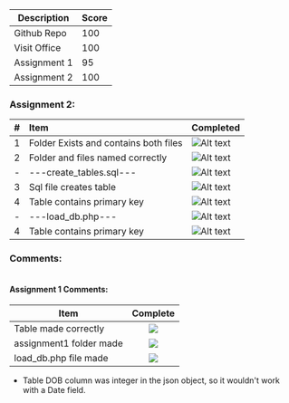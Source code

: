 | Description                             | Score |
|-----------------------------------------|-------|
| Github Repo                             |  100  |
| Visit Office                            |  100  |
| Assignment 1                            |  95  |
| Assignment 2                           |  100  |


### Assignment 2:
| #   | Item                                  | Completed      |
|:----|:--------------------------------------|:---------------|
| 1   | Folder Exists and contains both files | ![Alt text][1] |
| 2   | Folder and files named correctly      | ![Alt text][1] |
| -   | ---create_tables.sql---               | ![Alt text][1] |
| 3   | Sql file creates table                | ![Alt text][1] |
| 4   | Table contains primary key            | ![Alt text][1] |
| -   | ---load_db.php---                     | ![Alt text][1] |
| 4   | Table contains primary key            | ![Alt text][1] |
### Comments:
```

```



#### Assignment 1 Comments:

| Item                             | Complete |
|-----------------------------------------|:-------:|
| Table made correctly                    |  ![](http://f.cl.ly/items/1A0d2Q1J1N1u0C3g0C1s/null.gif)  |
| assignment1 folder made                 |  ![](http://f.cl.ly/items/3E231i211n2E042B1U3K/right.png)  |
| load_db.php file made                   |  ![](http://f.cl.ly/items/3E231i211n2E042B1U3K/right.png)  |

- Table DOB column was integer in the json object, so it wouldn't work with a Date field.

[1]: http://f.cl.ly/items/3E231i211n2E042B1U3K/right.png  "Correct"
[2]: http://f.cl.ly/items/2X473C1Q1F2x3S1E4231/wrong.gif  "Incorrect"
[3]: http://f.cl.ly/items/1A0d2Q1J1N1u0C3g0C1s/null.gif  "Errors"
